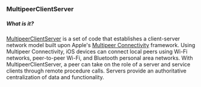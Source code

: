 ### MultipeerClientServer ###

##### What is it? #####

[MultipeerClientServer](https://github.com/mstultz/MultipeerClientServer "MultipeerClientServer") is a set of code that establishes a client-server network model built upon Apple's [Multipeer Connectivity](https://developer.apple.com/library/ios/documentation/MultipeerConnectivity/Reference/MultipeerConnectivityFramework/Introduction/Introduction.html "MultipeerConnectivity") framework. Using Multipeer Connectivity, iOS devices can connect local peers using Wi-Fi networks, peer-to-peer Wi-Fi, and Bluetooth personal area networks. With MultipeerClientServer, a peer can take on the role of a server and service clients through remote procedure calls. Servers provide an authoritative centralization of data and functionality.
